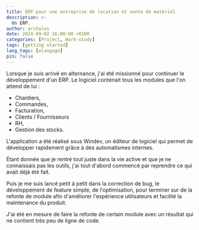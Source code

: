 ```yaml
---
title: ERP pour une entreprise de location et vente de matériel
description: >-
  Un ERP.
author: archalos
date: 2024-09-02 16:00:00 +0100
categories: [Project, Work-study]
tags: [getting started]
lang_tags: [wlangage]
pin: false
---
```


Lorsque je suis arrivé en alternance, j'ai été missionné pour continuer le développement d'un ERP. Le logiciel contenait tous les modules que l'on attend de lui :

- Chantiers,
- Commandes,
- Facturation,
- Clients / Fournisseurs
- RH,
- Gestion des stocks.

L'application a été réalisé sous Windev, un éditeur de logiciel qui permet de développer rapidement grâce à des automatismes internes.


Étant donnée que je rentré tout juste dans la vie active et que je ne connaissais pas les outils, j'ai tout d'abord commencé par reprendre ce qui avait déjà été fait. 

Puis je me suis lancé petit à petit dans la correction de bug, le développement de feature simple, de l'optimisation, pour terminer sur de la refonte de module afin d'améliorer l'expérience utilisateurs et facilité la maintenance du produit.

J'ai été en mesure de faire la refonte de certain module avec un résultat qui ne contient très peu de ligne de code.

